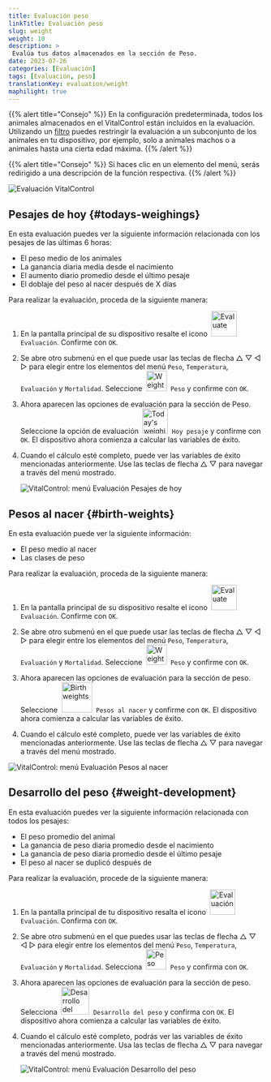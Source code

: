 ```yaml
---
title: Evaluación peso
linkTitle: Evaluación peso
slug: weight
weight: 10
description: >
 Evalúa tus datos almacenados en la sección de Peso.
date: 2023-07-26
categories: [Evaluación]
tags: [Evaluación, peso]
translationKey: evaluation/weight
maphilight: true
---
```

{{% alert title="Consejo" %}}
En la configuración predeterminada, todos los animales almacenados en el VitalControl están incluidos en la evaluación. Utilizando un [filtro](../../filter/) puedes restringir la evaluación a un subconjunto de los animales en tu dispositivo, por ejemplo, solo a animales machos o a animales hasta una cierta edad máxima.
{{% /alert %}}

{{% alert title="Consejo" %}}
Si haces clic en un elemento del menú, serás redirigido a una descripción de la función respectiva.
{{% /alert %}}

<img src="../images/imagemap.png" alt="Evaluación VitalControl" title="Peso" usemap="#workmap" class="maphilight" />

<map name="workmap">
   <area shape="rect" coords="3,40,116,160" alt="Pesaje de hoy" title="Evalúa los valores de peso de tus animales registrados con el VitalControl en el día actual&#10;Clic del ratón: a la documentación" href="/es/docs/evaluation/weight/#todays-weighings">
   <area shape="rect" coords="116,40,238,160" alt="Pesos al nacer" title="Evalúa tus pesos al nacer almacenados&#10;Clic del ratón: a la documentación" href="/es/docs/evaluation/weight/#birth-weights">
   <area shape="rect" coords="3,160,116,279" alt="Desarrollo del peso" title="Evalúa el desarrollo del peso de tus animales&#10;Clic del ratón: a la documentación" href="/es/docs/evaluation/weight/#weight-development">

   <area shape="rect" coords="150,282,238,319" alt="Filtro" title="Establecer un filtro&#10;Clic del ratón: a la documentación" href="/es/docs/filter">
   <area shape="rect" coords="2,282,95,319" alt="Atrás" title="Retroceder un nivel&#10;Clic del ratón: a la documentación" href="/es/docs/evaluation/">
</map>

## Pesajes de hoy {#todays-weighings}
En esta evaluación puedes ver la siguiente información relacionada con los pesajes de las últimas 6 horas:
- El peso medio de los animales
- La ganancia diaria media desde el nacimiento
- El aumento diario promedio desde el último pesaje
- El doblaje del peso al nacer después de X días

Para realizar la evaluación, proceda de la siguiente manera:

1. En la pantalla principal de su dispositivo resalte el icono &nbsp;<img src="/icons/main/evaluation.svg" width="50" align="bottom" alt="Evaluate" />&nbsp; `Evaluación`. Confirme con `OK`.

2. Se abre otro submenú en el que puede usar las teclas de flecha △ ▽ ◁ ▷ para elegir entre los elementos del menú `Peso`, `Temperatura`, `Evaluación` y `Mortalidad`. Seleccione &nbsp;<img src="/icons/evaluation/weight.svg" width="40" align="bottom" alt="Weight" />&nbsp; `Peso` y confirme con `OK`.

3. Ahora aparecen las opciones de evaluación para la sección de Peso. Seleccione la opción de evaluación &nbsp;<img src="/icons/evaluation/weighingtoday.svg" width="50" align="bottom" alt="Today's weighing" />&nbsp; `Hoy pesaje` y confirme con `OK`. El dispositivo ahora comienza a calcular las variables de éxito.

4. Cuando el cálculo esté completo, puede ver las variables de éxito mencionadas anteriormente. Use las teclas de flecha △ ▽ para navegar a través del menú mostrado.

   ![VitalControl: menú Evaluación Pesajes de hoy](../images/todaysweighings.png "Evaluación Pesajes de hoy")

## Pesos al nacer {#birth-weights}
En esta evaluación puede ver la siguiente información:
- El peso medio al nacer
- Las clases de peso

Para realizar la evaluación, proceda de la siguiente manera:

1. En la pantalla principal de su dispositivo resalte el icono &nbsp;<img src="/icons/main/evaluation.svg" width="50" align="bottom" alt="Evaluate" />&nbsp; `Evaluación`. Confirme con `OK`.

2. Se abre otro submenú en el que puede usar las teclas de flecha △ ▽ ◁ ▷ para elegir entre los elementos del menú `Peso`, `Temperatura`, `Evaluación` y `Mortalidad`. Seleccione &nbsp;<img src="/icons/evaluation/weight.svg" width="40" align="bottom" alt="Weight" />&nbsp; `Peso` y confirme con `OK`.

3. Ahora aparecen las opciones de evaluación para la sección de peso. Seleccione &nbsp;<img src="/icons/evaluation/birthweights.svg" width="60" align="bottom" alt="Birth weights" />&nbsp; `Pesos al nacer` y confirme con `OK`. El dispositivo ahora comienza a calcular las variables de éxito.

4. Cuando el cálculo esté completo, puede ver las variables de éxito mencionadas anteriormente. Use las teclas de flecha △ ▽ para navegar a través del menú mostrado.

![VitalControl: menú Evaluación Pesos al nacer](../images/birthweights.png "Evaluación Pesos al nacer")

## Desarrollo del peso {#weight-development}

En esta evaluación puedes ver la siguiente información relacionada con todos los pesajes:
- El peso promedio del animal
- La ganancia de peso diaria promedio desde el nacimiento
- La ganancia de peso diaria promedio desde el último pesaje
- El peso al nacer se duplicó después de

Para realizar la evaluación, procede de la siguiente manera:

1. En la pantalla principal de tu dispositivo resalta el icono &nbsp;<img src="/icons/main/evaluation.svg" width="50" align="bottom" alt="Evaluación" />&nbsp; `Evaluación`. Confirma con `OK`.

2. Se abre otro submenú en el que puedes usar las teclas de flecha △ ▽ ◁ ▷ para elegir entre los elementos del menú `Peso`, `Temperatura`, `Evaluación` y `Mortalidad`. Selecciona &nbsp;<img src="/icons/evaluation/weight.svg" width="40" align="bottom" alt="Peso" />&nbsp; `Peso` y confirma con `OK`.

3. Ahora aparecen las opciones de evaluación para la sección de peso. Selecciona &nbsp;<img src="/icons/evaluation/weightdevelopment.svg" width="55" align="bottom" alt="Desarrollo del peso" />&nbsp; `Desarrollo del peso` y confirma con `OK`. El dispositivo ahora comienza a calcular las variables de éxito.

4. Cuando el cálculo esté completo, podrás ver las variables de éxito mencionadas anteriormente. Usa las teclas de flecha △ ▽ para navegar a través del menú mostrado.

   ![VitalControl: menú Evaluación Desarrollo del peso](../images/weightdevelopment.png "Evaluación Desarrollo del peso")
